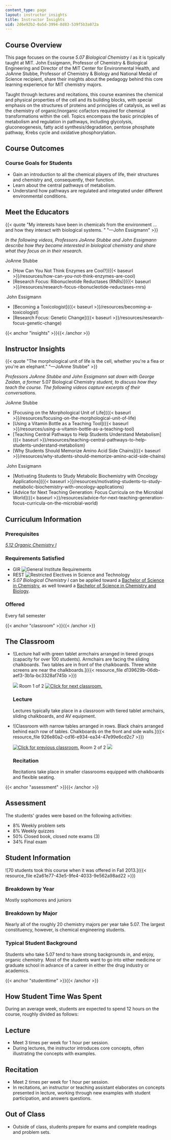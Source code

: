 ```yaml
---
content_type: page
layout: instructor_insights
title: Instructor Insights
uid: 2d6e92b2-0a5d-3994-8d83-539f5b3a872a
---
```


Course Overview
---------------

This page focuses on the course _5.07 Biological Chemistry I_ as it is typically taught at MIT. John Essigmann, Professor of Chemistry & Biological Engineering and Director of the MIT Center for Environmental Health, and JoAnne Stubbe, Professor of Chemistry & Biology and National Medal of Science recipient, share their insights about the pedagogy behind this core learning experience for MIT chemistry majors.

Taught through lectures and recitations, this course examines the chemical and physical properties of the cell and its building blocks, with special emphasis on the structures of proteins and principles of catalysis, as well as the chemistry of organic/inorganic cofactors required for chemical transformations within the cell. Topics encompass the basic principles of metabolism and regulation in pathways, including glycolysis, gluconeogenesis, fatty acid synthesis/degradation, pentose phosphate pathway, Krebs cycle and oxidative phosphorylation.

Course Outcomes
---------------

### Course Goals for Students

*   Gain an introduction to all the chemical players of life, their structures and chemistry and, consequently, their function.
*   Learn about the central pathways of metabolism.
*   Understand how pathways are regulated and integrated under different environmental conditions.

Meet the Educators
------------------

{{< quote "My interests have been in chemicals from the environment ... and how they interact with biological systems. " "—John Essigmann" >}}

_In the following videos, Professors JoAnne Stubbe and John Essigmann describe how they became interested in biological chemistry and share what they focus on in their research._

JoAnne Stubbe

*   [How Can You Not Think Enzymes are Cool?]({{< baseurl >}}/resources/how-can-you-not-think-enzymes-are-cool)
*   [Research Focus: Ribonucleotide Reductases (RNRs)]({{< baseurl >}}/resources/research-focus-ribonucleotide-reductases-rnrs)

 John Essigmann

*   [Becoming a Toxicologist]({{< baseurl >}}/resources/becoming-a-toxicologist) 
*   [Research Focus: Genetic Change]({{< baseurl >}}/resources/research-focus-genetic-change) 

{{< anchor "insights" >}}{{< /anchor >}}

Instructor Insights
-------------------

{{< quote "The morphological unit of life is the cell, whether you're a flea or you're an elephant." "—JoAnne Stubbe" >}}

_Professors JoAnne Stubbe and John Essigmann sat down with George Zaidan, a former_ 5.07 Biological Chemistry _student, to discuss how they teach the course. The following videos capture excerpts of their conversations._  

JoAnne Stubbe

*   [Focusing on the Morphological Unit of Life]({{< baseurl >}}/resources/focusing-on-the-morphological-unit-of-life)
*   [Using a Vitamin Bottle as a Teaching Tool]({{< baseurl >}}/resources/using-a-vitamin-bottle-as-a-teaching-tool)
*   [Teaching Central Pathways to Help Students Understand Metabolism]({{< baseurl >}}/resources/teaching-central-pathways-to-help-students-understand-metabolism)
*   [Why Students Should Memorize Amino Acid Side Chains]({{< baseurl >}}/resources/why-students-should-memorize-amino-acid-side-chains)

 John Essigmann

*   [Motivating Students to Study Metabolic Biochemistry with Oncology Applications]({{< baseurl >}}/resources/motivating-students-to-study-metabolic-biochemistry-with-oncology-applications)
*   [Advice for Next Teaching Generation: Focus Curricula on the Microbial World]({{< baseurl >}}/resources/advice-for-next-teaching-generation-focus-curricula-on-the-microbial-world)

Curriculum Information
----------------------

### Prerequisites

_[5.12 Organic Chemistry I](/courses/5-12-organic-chemistry-i-spring-2005)_

### Requirements Satisfied

*   GIR ![General Institute Requirements](/images/educator/icon-question-gir.png)
*   REST ![Restricted Electives in Science and Technology](/images/educator/icon-question-rest.png)
*   _5.07 Biological Chemistry I_ can be applied toward a [Bachelor of Science in Chemistry](https://chemistry.mit.edu/academic-programs/undergraduate-programs/chemistry-major-chem-flex/), as well toward a [Bachelor of Science in Chemistry and Biology](https://chemistry.mit.edu/academic-programs/undergraduate-programs/chemistry-biology-major/).

### Offered

Every fall semester

{{< anchor "classroom" >}}{{< /anchor >}}

The Classroom
-------------

*   ![Lecture hall with green tablet armchairs arranged in tiered groups (capacity for over 100 students). Armchairs are facing the sliding chalkboards. Two tables are in front of the chalkboards. Three white screens are near the chalkboards.]({{< resource_file d139629b-06db-aef3-3b1a-bc3328af745b >}})
    
    ![](/images/educator/classroom_prev.png) Room 1 of 2 [![Click for next classroom.](/images/educator/classroom_next.png)](#)
    
    ### Lecture
    
    Lectures typically take place in a classroom with tiered tablet armchairs, sliding chalkboards, and AV equipment.
    
*   ![Classroom with narrow tables arranged in rows. Black chairs arranged behind each row of tables. Chalkboards on the front and side walls.]({{< resource_file 926e80a2-cd16-e934-ea34-47e99e6cd2c7 >}})
    
    [![Click for previous classroom.](/images/educator/classroom_prev.png)](#) Room 2 of 2 ![](/images/educator/classroom_next.png)
    
    ### Recitation
    
    Recitations take place in smaller classrooms equipped with chalkboards and flexible seating.
    

{{< anchor "assessment" >}}{{< /anchor >}}

Assessment
----------

The students' grades were based on the following activities:

- 8% Weekly problem sets
- 8% Weekly quizzes
- 50% Closed book, closed note exams (3)
- 34% Final exam

Student Information
-------------------

![70 students took this course when it was offered in Fall 2013.]({{< resource_file e2a61e77-43e5-9fe4-4033-9e562a98ad22 >}})

### Breakdown by Year

Mostly sophomores and juniors

### Breakdown by Major

Nearly all of the roughly 20 chemistry majors per year take 5.07. The largest constituency, however, is chemical engineering students.

### Typical Student Background

Students who take 5.07 tend to have strong backgrounds in, and enjoy, organic chemistry. Most of the students want to go into either medicine or graduate school in advance of a career in either the drug industry or academics.

{{< anchor "studenttime" >}}{{< /anchor >}}

How Student Time Was Spent
--------------------------

During an average week, students are expected to spend 12 hours on the course, roughly divided as follows:

Lecture
-------

*   Meet 3 times per week for 1 hour per session.
*   During lectures, the instructor introduces core concepts, often illustrating the concepts with examples.

Recitation
----------

*   Meet 2 times per week for 1 hour per session.
*   In recitations, an instructor or teaching assistant elaborates on concepts presented in lecture, working through new examples with student participation, and answers questions.

Out of Class
------------

*   Outside of class, students prepare for exams and complete readings and problem sets.